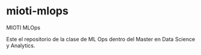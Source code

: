 # mioti-mlops
MIOTI MLOps

Este el repositorio de la clase de ML Ops dentro del Master en Data Science y Analytics. 
